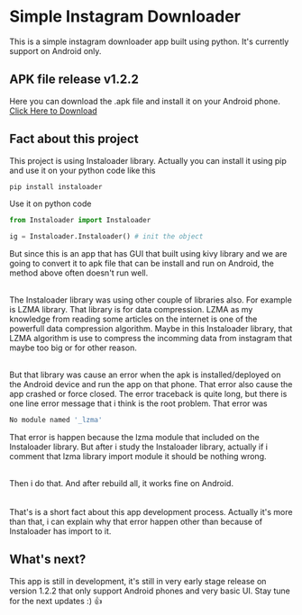 # Simple Instagram Downloader
This is a simple instagram downloader app built using python. It's currently support on Android only.

## APK file release v1.2.2
Here you can download the .apk file and install it on your Android phone.<br>
[Click Here to Download](https://github.com/Fredo-Ronan/Android-IG-Downloader-using-Python/releases/download/1.2.2/Fredo.Instagram.Downloader.apk)

## Fact about this project
This project is using Instaloader library. Actually you can install it using pip and use it on your python code like this

```Bash
pip install instaloader
```
Use it on python code
```Python
from Instaloader import Instaloader

ig = Instaloader.Instaloader() # init the object
```
But since this is an app that has GUI that built using kivy library and we are going to convert it to apk file that can be install and run on Android, the method above often doesn't run well.<br><br>

The Instaloader library was using other couple of libraries also. For example is LZMA library. That library is for data compression. LZMA as my knowledge from reading some articles on the internet is one of the powerfull data compression algorithm.
Maybe in this Instaloader library, that LZMA algorithm is use to compress the incomming data from instagram that maybe too big or for other reason.<br><br>

But that library was cause an error when the apk is installed/deployed on the Android device and run the app on that phone. That error also cause the app crashed or force closed. The error traceback is quite long, 
but there is one line error message that i think is the root problem. That error was
```Bash
No module named '_lzma'
```
That error is happen because the lzma module that included on the Instaloader library. But after i study the Instaloader library, actually if i comment that lzma library import module it should be nothing wrong.<br><br>

Then i do that. And after rebuild all, it works fine on Android.<br><br><br>
That's is a short fact about this app development process. Actually it's more than that, i can explain why that error happen other than because of Instaloader has import to it.

## What's next?
This app is still in development, it's still in very early stage release on version 1.2.2 that only support Android phones and very basic UI. Stay tune for the next updates :) 👍
